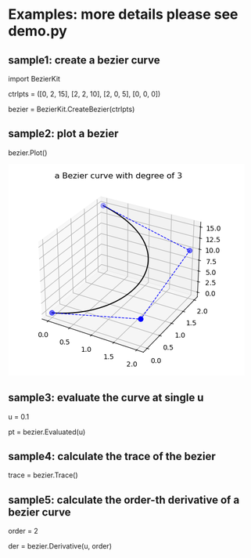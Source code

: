# Examples: more details please see demo.py

## sample1: create a bezier curve
import BezierKit

ctrlpts = ([0, 2, 15], [2, 2, 10], [2, 0, 5], [0, 0, 0])

bezier = BezierKit.CreateBezier(ctrlpts)

## sample2: plot a bezier
bezier.Plot()

![img.png](demoPic.png)

## sample3: evaluate the curve at single u
u = 0.1

pt = bezier.Evaluated(u)

## sample4: calculate the trace of the bezier
trace = bezier.Trace()

## sample5: calculate the order-th derivative of a bezier curve
order = 2

der = bezier.Derivative(u, order)


